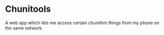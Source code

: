 # Chunitools
A web app which lets me access certain chunithm things from my phone on the same network.